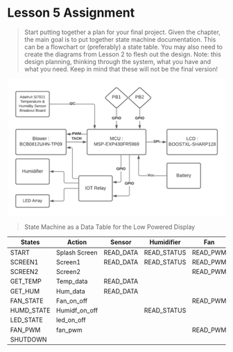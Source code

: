 # Lesson 5 Assignment
>Start putting together a plan for your final project. Given the chapter, the main goal is to put together state machine documentation. This can be a flowchart or (preferably) a state table. You may also need to create the diagrams from Lesson 2 to flesh out the design. Note: this design planning, thinking through the system, what you have and what you need. Keep in mind that these will not be the final version!

![blockDiagram](lesson2.1.png)




> State Machine as a Data Table for the Low Powered Display

| States        | Action         | Sensor      | Humidifier | Fan      | LED Matrix | Button 1| Button 2 | TimeOut      |
|---------------|----------------|-------------|------------|----------|------------|---------|----------|--------------|
|START          | Splash Screen  | READ_DATA   |READ_STATUS|READ_PWM   |READ_STATUS |         |          |              |
|SCREEN1        | Screen1        | READ_DATA   |READ_STATUS|READ_PWM   |READ_STATUS |PRESSED  | RELEASED |              |
|SCREEN2        | Screen2        |             |           |READ_PWM   |            |RELEASED | PRESSED  |              |
|GET_TEMP       | Temp_data      | READ_DATA   |           |           |            |         |          | GET_TEMP     |
|GET_HUM        | Hum_data       | READ_DATA   |           |           |            |         |          | GET_HUM      |       
|FAN_STATE      | Fan_on_off     |             |           |READ_PWM   |READ_STATUS |         |          | FAN_STATE    |
|HUMD_STATE     | Humidf_on_off  |             |READ_STATUS|           |            |         |          | HUMD_STATE   |
|LED_STATE      | led_on_off     |             |           |           |READ_STATUS |         |          | LED_STATE    |
|FAN_PWM        | fan_pwm        |             |           |READ_PWM   |            |         |          | FAN_PWM      |
|SHUTDOWN       |                |             |           |           |            |         |          |              |